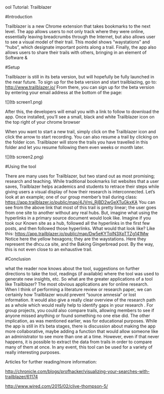ool Tutorial: Trailblazer  


#Introduction

Trailblazer is a new Chrome extension that takes bookmarks to the next level.  The app allows users to not only track where they were online, essentially leaving breadcrumbs through the Internet, but also allows user to see a visual model of their trail.  This model shows “waystations” and “hubs”, which designate important points along a trail. Finally, the app also allows users to share their trails with others, bringing in an element of Software & 

#Setup

Trailblazer is still in its beta version, but will hopefully be fully launched in the near future. To sign up for the beta version and start trailblazing, go to: http://www.trailblazer.io/
From there, you can sign up for the beta version by entering your email address at the bottom of the page:
  
 ![](tb screen1.png) 

After this, the developers will email you with a link to follow to download the app. Once installed, you’ll see a small, black and white Trailblazer icon on the top right of  your chrome browser


When you want to start a new trail, simply click on the Trailblazer icon and click the arrow   to start recording. You can also resume a trail by clicking on the folder icon. Trailblazer will store the trails you have travelled in this folder and let you resume following them even weeks or month later.  

![](tb screen2.png)
     


#Using the tool 

There are many uses for Trailblazer, but two stand out as most promising; research and teaching.  While traditional bookmarks list websites that a user saves, Trailblazer helps academics and students to retrace their steps while giving users a visual display of how their research is interconnected.  Let’s look at an example; one of our group member’s trail during class: https://app.trailblazer.io/public/map/4JVmj_RjBD2wGeXTuGkxKA
You can see from the above link that most of this trail is pretty linear; the user goes from one site to another without any real hubs. But, imagine what using the hyperlinks in a primary source document would look like. Imagine if you took our Known site as a hub, followed all the hyperlinks in the first few posts, and then followed those hyperlinks. What would that look like? Like this: https://app.trailblazer.io/public/map/Dw5eKYTqIN3XpTTZg141Mw
Notice here the yellow hexagons; they are the waystations. Here they represent the dhcu.ca site, and the Baking Gingerbread post. By the way, this is not even close to an exhaustive trail. 


#Conclusion 

what the reader now knows about the tool, suggestions on further directions to take the tool, readings (if available) where the tool was used to generate new insights, etc.
So what are the greater applications of a tool like Trailblazer? The most obvious applications are for online research. When I think of performing a literature review or research paper, we can certainly how Trailblazer would prevent “source amnesia” or lost information. It would also give a really clear overview of the research path as a whole which would really help to identify gaps in your research . For group projects, you could also compare trails, allowing members to see if anyone missed anything or found something no one else did.
The other implication, as was mentioned earlier, was for educational purposes.  While the app is still in it’s beta stages, there is discussion about making the app more collaborative, maybe adding a function that would allow someone like an administrator to see more than one at a time.  However, even if that never happens, it is possible to extract the data from trails in order to compare many of them at once.  In any event, this tool can be used for a variety of really interesting purposes. 






Articles for further reading/more information:


http://chronicle.com/blogs/profhacker/visualizing-your-searches-with-trailblazer/61174




http://www.wired.com/2015/02/clive-thompson-5/